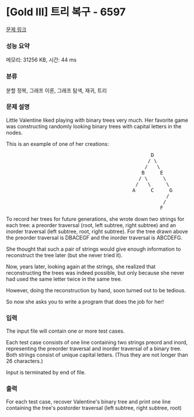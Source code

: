 # [Gold III] 트리 복구 - 6597 

[문제 링크](https://www.acmicpc.net/problem/6597) 

### 성능 요약

메모리: 31256 KB, 시간: 44 ms

### 분류

분할 정복, 그래프 이론, 그래프 탐색, 재귀, 트리

### 문제 설명

<p>Little Valentine liked playing with binary trees very much. Her favorite game was constructing randomly looking binary trees with capital letters in the nodes. </p>

<p>This is an example of one of her creations:</p>

<pre>                                               D
                                              / \
                                             /   \
                                            B     E
                                           / \     \
                                          /   \     \
                                         A     C     G
                                                    /
                                                   /
                                                  F</pre>

<p>To record her trees for future generations, she wrote down two strings for each tree: a preorder traversal (root, left subtree, right subtree) and an inorder traversal (left subtree, root, right subtree). For the tree drawn above the preorder traversal is DBACEGF and the inorder traversal is ABCDEFG. </p>

<p>She thought that such a pair of strings would give enough information to reconstruct the tree later (but she never tried it).</p>

<p>Now, years later, looking again at the strings, she realized that reconstructing the trees was indeed possible, but only because she never had used the same letter twice in the same tree. </p>

<p>However, doing the reconstruction by hand, soon turned out to be tedious. </p>

<p>So now she asks you to write a program that does the job for her!</p>

### 입력 

 <p>The input file will contain one or more test cases. </p>

<p>Each test case consists of one line containing two strings preord and inord, representing the preorder traversal and inorder traversal of a binary tree. Both strings consist of unique capital letters. (Thus they are not longer than 26 characters.)</p>

<p>Input is terminated by end of file.</p>

### 출력 

 <p>For each test case, recover Valentine's binary tree and print one line containing the tree's postorder traversal (left subtree, right subtree, root)</p>

<p> </p>

